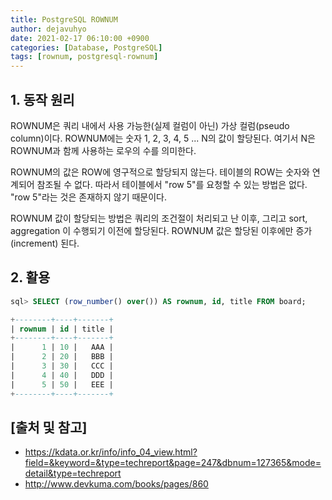 ```yaml
---
title: PostgreSQL ROWNUM
author: dejavuhyo
date: 2021-02-17 06:10:00 +0900
categories: [Database, PostgreSQL]
tags: [rownum, postgresql-rownum]
---
```


## 1. 동작 원리
ROWNUM은 쿼리 내에서 사용 가능한(실제 컬럼이 아닌) 가상 컬럼(pseudo column)이다. ROWNUM에는 숫자 1, 2, 3, 4, 5 ... N의 값이 할당된다. 여기서 N은 ROWNUM과 함께 사용하는 로우의 수를 의미한다.

ROWNUM의 값은 ROW에 영구적으로 할당되지 않는다. 테이블의 ROW는 숫자와 연계되어 참조될 수 없다. 따라서 테이블에서 "row 5"를 요청할 수 있는 방법은 없다. "row 5"라는 것은 존재하지 않기 때문이다.

ROWNUM 값이 할당되는 방법은 쿼리의 조건절이 처리되고 난 이후, 그리고 sort, aggregation 이 수행되기 이전에 할당된다. ROWNUM 값은 할당된 이후에만 증가(increment) 된다.

## 2. 활용

```sql
sql> SELECT (row_number() over()) AS rownum, id, title FROM board;

+--------+----+-------+
| rownum | id | title |
+--------+----+-------+
|      1 | 10 |   AAA |
|      2 | 20 |   BBB |
|      3 | 30 |   CCC |
|      4 | 40 |   DDD |
|      5 | 50 |   EEE |
+--------+----+-------+
```

## [출처 및 참고]
* <https://kdata.or.kr/info/info_04_view.html?field=&keyword=&type=techreport&page=247&dbnum=127365&mode=detail&type=techreport>
* <http://www.devkuma.com/books/pages/860>
